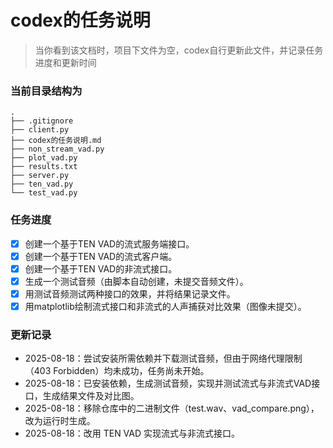 # codex的任务说明

> 当你看到该文档时，项目下文件为空，codex自行更新此文件，并记录任务进度和更新时间

### 当前目录结构为

```
.
├── .gitignore
├── client.py
├── codex的任务说明.md
├── non_stream_vad.py
├── plot_vad.py
├── results.txt
├── server.py
├── ten_vad.py
└── test_vad.py
```

### 任务进度

- [x] 创建一个基于TEN VAD的流式服务端接口。
- [x] 创建一个基于TEN VAD的流式客户端。
- [x] 创建一个基于TEN VAD的非流式接口。
- [x] 生成一个测试音频（由脚本自动创建，未提交音频文件）。
- [x] 用测试音频测试两种接口的效果，并将结果记录文件。
- [x] 用matplotlib绘制流式接口和非流式的人声捕获对比效果（图像未提交）。

### 更新记录

- 2025-08-18：尝试安装所需依赖并下载测试音频，但由于网络代理限制（403 Forbidden）均未成功，任务尚未开始。
- 2025-08-18：已安装依赖，生成测试音频，实现并测试流式与非流式VAD接口，生成结果文件及对比图。
- 2025-08-18：移除仓库中的二进制文件（test.wav、vad_compare.png），改为运行时生成。
- 2025-08-18：改用 TEN VAD 实现流式与非流式接口。

